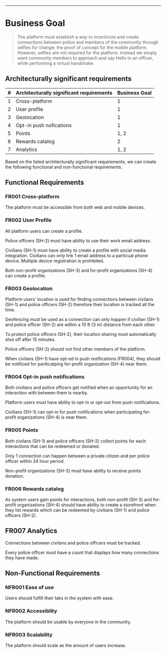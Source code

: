 
---

# Business Goal

> The platform must establish a way to incentivize and create connections between police and members of the community through selfies for change; the proof of concept for the mobile platform. However, selfies are not required for the platform. Instead we simply want community members to approach and say Hello to an officer, while performing a virtual handshake. 

## Architecturally significant requirements

| # | Architecturally significant requirements | Business Goal |
|----|----|----|
| 1     | Cross-platform                                | 1 |
| 2     | User profile                                  | 1 |
| 3     | Geolocation                                   | 1 |
| 4     | Opt-in push nofications                       | 1 |
| 5     | Points                                        | 1, 2 |
| 6     | Rewards catalog                               | 2 |
| 7     | Analytics                                     | 1, 2 |

Based on the listed architecturally significant requirements, we can create the following functional and non-functional requirements.

## Functional Requirements
### FR001 Cross-platform
The platform must be accessible from both web and mobile devices.

### FR002 User Profile
All platform users can create a profile.

Police officers (SH-2) must have ability to use their work email address.

Civilians (SH-1) must have ability to create a profile with social media integration. Civilians can only link 1 email address to a particual phone device. Multiple device registration is prohibited.

Both non-profit organizations (SH-3) and for-profit organizations (SH-4) can create a profile.

### FR003 Geolocation
Platform users' location is used for finding connections between civilans (SH-1) and police officers (SH-2) therefore their location is tracked all the time.

Geofencing must be used as a connection can only happen if civilian (SH-1) and police officer (SH-2) are within a 10 ft (3 m) distance from each other.

To protect police officers (SH-2), their location sharing must automatically shut off after 15 minutes.

Police officers (SH-2) should not find other members of the platform. 

When civilans (SH-1) have opt-ed in push notifications (FR004), they should be notificed for pariticatping for-profit organization (SH-4) near them.

### FR004 Opt-in push notifications
Both civilians and police officers get notified when an opportunity for an interaction with between them is nearby.

Platform users must have ability to opt-in or opt-out from push notifications.

Civilians (SH-1) can opt-in for push notifications when participating for-profit organizations (SH-4) is near them.

### FR005 Points
Both civilans (SH-1) and police officers (SH-2) collect points for each interactions that can be redeemed or donated.

Only 1 connection can happen between a private citizen and per police officer within 24 hour period.

Non-profit organizations (SH-3) must have ability to receive points donation.

### FR006 Rewards catalog
As system users gain points for interactions, both non-profit (SH-3) and for-profit organizations (SH-4) should have ability to create a storefront when they list rewards which can be redeemed by civilians (SH-1) and police officers (SH-2). 


## FR007 Analytics
Connections between civilans and police officers must be tracked.

Every police officer must have a count that displays how many connections they have made.


## Non-Functional Requirements

### NFR001 Ease of use
Users should fulfill their taks in the system with ease.

### NFR002 Accessiblity
The platform should be usable by everyone in the community.

### NFR003 Scalability
The platform should scale as the amount of users increase.
